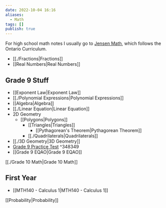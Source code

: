 ```yaml
---
date: 2022-10-04 16:16
aliases:
  - Math
tags: []
publish: true
---
```

For high school math notes I usually go to [Jensen Math](https://www.jensenmath.ca/), which follows the Ontario Curriculum.

- [[./Fractions|Fractions]]
- [[Real Numbers|Real Numbers]]

## Grade 9 Stuff
- [[Exponent Law|Exponent Law]]
- [[./Polynomial Expressions|Polynomial Expressions]]
- [[Algebra|Algebra]]
- [[./Linear Equation|Linear Equation]]
- 2D Geometry
	- [[Polygons|Polygons]]
		- [[Triangles|Triangles]]
			- [[Pythagorean's Theorem|Pythagorean Theorem]]
		- [[./Quadrilaterals|Quadrilaterals]]
- [[./3D Geometry|3D Geometry]]
- [Grade 9 Practice Test](https://static1.squarespace.com/static/61de416a3e2596709a9237f6/t/65181393ebabbd3914005055/1696076693082/mth1w+Final+Exam+video.pdf) ^348349
- [[Grade 9 EQAO|Grade 9 EQAO]]

[[./Grade 10 Math|Grade 10 Math]]

## First Year
- [[MTH140 - Calculus 1|MTH140 - Calculus 1]]

[[Probability|Probability]]